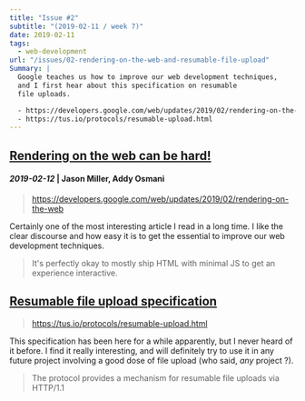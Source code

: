 ```yaml
---
title: "Issue #2"
subtitle: "(2019-02-11 / week 7)"
date: 2019-02-11
tags:
  - web-development
url: "/issues/02-rendering-on-the-web-and-resumable-file-upload"
Summary: |
  Google teaches us how to improve our web development techniques,
  and I first hear about this specification on resumable
  file uploads.

  - https://developers.google.com/web/updates/2019/02/rendering-on-the-web
  - https://tus.io/protocols/resumable-upload.html
---
```


## [Rendering on the web can be hard!][u:rendering-on-the-web]

#### _2019-02-12_ | Jason Miller, Addy Osmani

> https://developers.google.com/web/updates/2019/02/rendering-on-the-web

Certainly one of the most interesting article I read in a long time. I like the
clear discourse and how easy it is to get the essential to improve our web
development techniques.

> It's perfectly okay to mostly ship HTML with minimal JS to get an
> experience interactive.

## [Resumable file upload specification][u:tus]

> https://tus.io/protocols/resumable-upload.html

This specification has been here for a while apparently, but I never heard of it
before. I find it really interesting, and will definitely try to use it in
any future project involving a good dose of file upload (who said, _any_
project ?).

> The protocol provides a mechanism for resumable file uploads via HTTP/1.1

[u:rendering-on-the-web]: https://developers.google.com/web/updates/2019/02/rendering-on-the-web
[u:tus]: https://tus.io/protocols/resumable-upload.html

